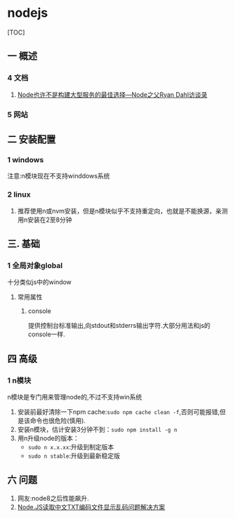 # nodejs
[TOC]
## 一 概述
### 4 文档
1. [Node也许不是构建大型服务的最佳选择—Node之父Ryan Dahl访谈录](http://ourjs.com/detail/59c32968f1239006149617f8)
### 5 网站
## 二 安装配置
### 1 windows
注意:n模块现在不支持winddows系统

### 2 linux
1. 推荐使用n或nvm安装，但是n模块似乎不支持重定向，也就是不能换源，亲测用n安装在2至8分钟

## 三. 基础
### 1 全局对象global
十分类似js中的window
1. 常用属性 
    1. console

        提供控制台标准输出,向stdout和stderrs输出字符.大部分用法和js的console一样.

## 四 高级
### 1 n模块
n模块是专门用来管理node的,不过不支持win系统
1. 安装前最好清除一下npm cache:`sudo npm cache clean -f`,否则可能报错,但是该命令也很危险(慎用).
2. 安装n模块，估计安装3分钟不到：`sudo npm install -g n`
3. 用n升级node的版本：
    - `sudo n x.x.xx`:升级到制定版本
    - `sudo n stable`:升级到最新稳定版

## 六 问题
1. 网友:node8之后性能飙升.
2. [Node.JS读取中文TXT编码文件显示乱码问题解决方案](http://ourjs.com/detail/5a195f8f3506837194998b76)